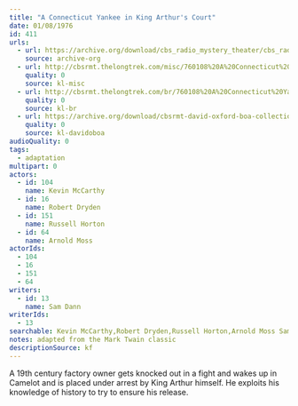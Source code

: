 ```yaml
---
title: "A Connecticut Yankee in King Arthur's Court"
date: 01/08/1976
id: 411
urls: 
  - url: https://archive.org/download/cbs_radio_mystery_theater/cbs_radio_mystery_theater-0401-0450.zip/cbs_radio_mystery_theater-0401-0450%2Fcbsrmt_0411_a_connecticut_yankee_in_king_arthurs_court.mp3
    source: archive-org
  - url: http://cbsrmt.thelongtrek.com/misc/760108%20A%20Connecticut%20Yankee%20in%20King%20Arthur's%20Court_KIXI.mp3
    quality: 0
    source: kl-misc
  - url: http://cbsrmt.thelongtrek.com/br/760108%20A%20Connecticut%20Yankee%20In%20King%20Arthur%27s%20Court-WOR.mp3
    quality: 0
    source: kl-br
  - url: https://archive.org/download/cbsrmt-david-oxford-boa-collection/CBSRMT-760108-0411-A-Connecticut-Yankee-in-King-Arthur's-Court-(128-44)_KIXI-{BoA}.mp3
    quality: 0
    source: kl-davidoboa
audioQuality: 0
tags: 
  - adaptation
multipart: 0
actors:  
  - id: 104
    name: Kevin McCarthy  
  - id: 16
    name: Robert Dryden  
  - id: 151
    name: Russell Horton  
  - id: 64
    name: Arnold Moss
actorIds:  
  - 104  
  - 16  
  - 151  
  - 64
writers:  
  - id: 13
    name: Sam Dann
writerIds:  
  - 13
searchable: Kevin McCarthy,Robert Dryden,Russell Horton,Arnold Moss Sam Dann
notes: adapted from the Mark Twain classic
descriptionSource: kf
---
```

A 19th century factory owner gets knocked out in a fight and wakes up in Camelot and is placed under arrest by King Arthur himself. He exploits his knowledge of history to try to ensure his release.